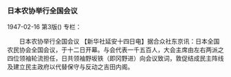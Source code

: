 ### 日本农协举行全国会议

1947-02-16
第3版()
专栏：

　　日本农协举行全国会议
    【新华社延安十四日电】据合众社东京讯：日本全国农民协会全国会议，于十二日开幕。与会代表一千五百人，大会主席由左右两派之四位领袖轮流担任，日共领袖野坂铁（即冈野进）向会议致词，敦促结成民主阵线及建立民主政府以代替保守与反动之吉田内阁。
